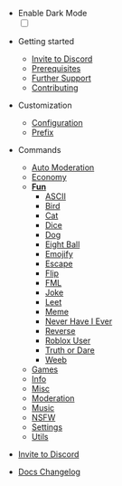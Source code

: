 * Enable Dark Mode
    <div class="theme-switch-wrapper">
       <label class="theme-switch" for="checkbox">
    <input type="checkbox" id="checkbox" />
    <div class="slider round"></div>
  </label>
</div>

- Getting started

  - [Invite to Discord](/invite.md)
  - [Prerequisites](/prerequisites.md)
  - [Further Support](/support.md)
  - [Contributing](/contributing.md)

- Customization

  - [Configuration](/customization/configuration.md)
  - [Prefix](/customization/prefix.md)

- Commands
  - [Auto Moderation](/commands/automod/)
  - [Economy](/commands/economy/)
  - [**Fun**](/commands/fun/)
    - [ASCII](/commands/fun/ascii.md)
    - [Bird](/commands/fun/bird.md)
    - [Cat](/commands/fun/cat.md)
    - [Dice](/commands/fun/dice.md)
    - [Dog](/commands/fun/dog.md)
    - [Eight Ball](/commands/fun/eight-ball.md)
    - [Emojify](/commands/fun/emojify.md)
    - [Escape](/commands/fun/escape.md)
    - [Flip](/commands/fun/flip.md)
    - [FML](/commands/fun/fml.md)
    - [Joke](/commands/fun/joke.md)
    - [Leet](/commands/fun/leet.md)
    - [Meme](/commands/fun/meme.md)
    - [Never Have I Ever](/commands/fun/never-have-i-ever.md)
    - [Reverse](/commands/fun/reverse.md)
    - [Roblox User](/commands/fun/roblox-user.md)
    - [Truth or Dare](/commands/fun/truth-or-dare.md)
    - [Weeb](/commands/fun/weeb.md)
  - [Games](/commands/games/)
  - [Info](/commands/info/)
  - [Misc](/commands/misc/)
  - [Moderation](/commands/moderation/)
  - [Music](/commands/music/)
  - [NSFW](/commands/nsfw/)
  - [Settings](/commands/settings/)
  - [Utils](/commands/utils/)

- [Invite to Discord](invite.md)
- [Docs Changelog](changelog.md)